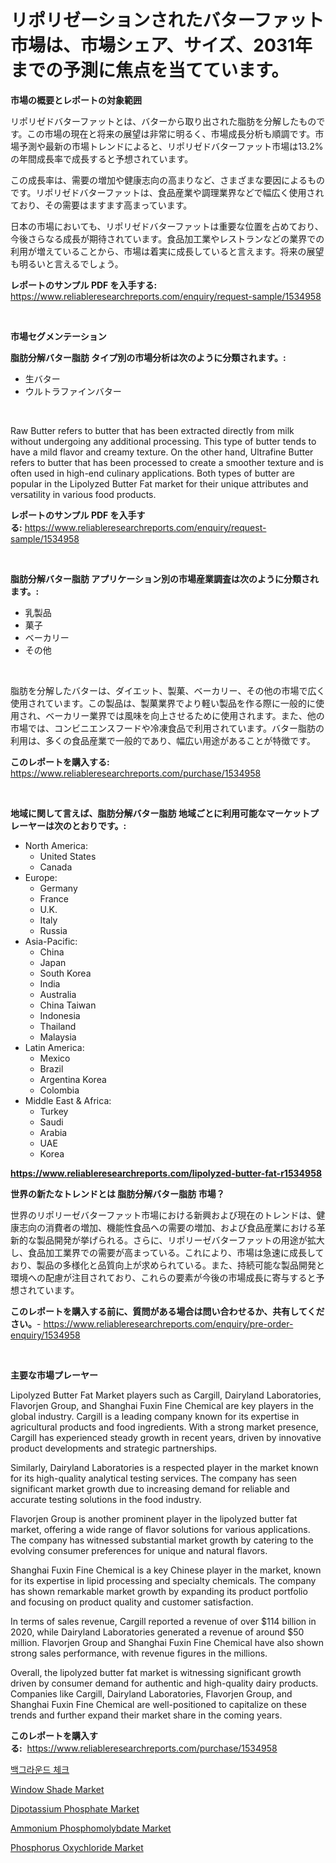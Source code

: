 <p><h1>リポリゼーションされたバターファット市場は、市場シェア、サイズ、2031年までの予測に焦点を当てています。</h1></p><p><strong>市場の概要とレポートの対象範囲</strong></p>
<p><p>リポリゼドバターファットとは、バターから取り出された脂肪を分解したものです。この市場の現在と将来の展望は非常に明るく、市場成長分析も順調です。市場予測や最新の市場トレンドによると、リポリゼドバターファット市場は13.2%の年間成長率で成長すると予想されています。</p><p>この成長率は、需要の増加や健康志向の高まりなど、さまざまな要因によるものです。リポリゼドバターファットは、食品産業や調理業界などで幅広く使用されており、その需要はますます高まっています。</p><p>日本の市場においても、リポリゼドバターファットは重要な位置を占めており、今後さらなる成長が期待されています。食品加工業やレストランなどの業界での利用が増えていることから、市場は着実に成長していると言えます。将来の展望も明るいと言えるでしょう。</p></p>
<p><strong>レポートのサンプル PDF を入手する:</strong> <a href="https://www.reliableresearchreports.com/enquiry/request-sample/1534958">https://www.reliableresearchreports.com/enquiry/request-sample/1534958</a></p>
<p>&nbsp;</p>
<p><strong>市場セグメンテーション</strong></p>
<p><strong>脂肪分解バター脂肪 タイプ別の市場分析は次のように分類されます。:</strong></p>
<p><ul><li>生バター</li><li>ウルトラファインバター</li></ul></p>
<p>&nbsp;</p>
<p><p>Raw Butter refers to butter that has been extracted directly from milk without undergoing any additional processing. This type of butter tends to have a mild flavor and creamy texture. On the other hand, Ultrafine Butter refers to butter that has been processed to create a smoother texture and is often used in high-end culinary applications. Both types of butter are popular in the Lipolyzed Butter Fat market for their unique attributes and versatility in various food products.</p></p>
<p><strong>レポートのサンプル PDF を入手する:</strong>&nbsp;<a href="https://www.reliableresearchreports.com/enquiry/request-sample/1534958">https://www.reliableresearchreports.com/enquiry/request-sample/1534958</a></p>
<p>&nbsp;</p>
<p><strong> 脂肪分解バター脂肪 アプリケーション別の市場産業調査は次のように分類されます。:</strong></p>
<p><ul><li>乳製品</li><li>菓子</li><li>ベーカリー</li><li>その他</li></ul></p>
<p>&nbsp;</p>
<p><p>脂肪を分解したバターは、ダイエット、製菓、ベーカリー、その他の市場で広く使用されています。この製品は、製菓業界でより軽い製品を作る際に一般的に使用され、ベーカリー業界では風味を向上させるために使用されます。また、他の市場では、コンビニエンスフードや冷凍食品で利用されています。バター脂肪の利用は、多くの食品産業で一般的であり、幅広い用途があることが特徴です。</p></p>
<p><strong>このレポートを購入する:</strong>&nbsp; <a href="https://www.reliableresearchreports.com/purchase/1534958">https://www.reliableresearchreports.com/purchase/1534958</a></p>
<p>&nbsp;</p>
<p><strong>地域に関して言えば、脂肪分解バター脂肪 地域ごとに利用可能なマーケットプレーヤーは次のとおりです。:</strong></p>
<p><ul>
    <li>
        North America:
        <ul>
            <li>United States</li>
            <li>Canada</li>
        </ul>
    </li>
    <li>
        Europe:
        <ul>
            <li>Germany</li>
            <li>France</li>
            <li>U.K.</li>
            <li>Italy</li>
            <li>Russia</li>
        </ul>
    </li>
    <li>
        Asia-Pacific:
        <ul>
            <li>China</li>
            <li>Japan</li>
            <li>South Korea</li>
            <li>India</li>
            <li>Australia</li>
            <li>China Taiwan</li>
            <li>Indonesia</li>
            <li>Thailand</li>
            <li>Malaysia</li>
        </ul>
    </li>
    <li>
        Latin America:
        <ul>
            <li>Mexico</li>
            <li>Brazil</li>
            <li>Argentina Korea</li>
            <li>Colombia</li>
        </ul>
    </li>
    <li>
        Middle East & Africa:
        <ul>
            <li>Turkey</li>
            <li>Saudi</li>
            <li>Arabia</li>
            <li>UAE</li>
            <li>Korea</li>
        </ul>
    </li>
    </ul></p>
<p><strong><a href="https://www.reliableresearchreports.com/lipolyzed-butter-fat-r1534958">https://www.reliableresearchreports.com/lipolyzed-butter-fat-r1534958</a></strong>&nbsp;</p>
<p><strong>世界の新たなトレンドとは 脂肪分解バター脂肪 市場？</strong></p>
<p><p>世界のリポリーゼバターファット市場における新興および現在のトレンドは、健康志向の消費者の増加、機能性食品への需要の増加、および食品産業における革新的な製品開発が挙げられる。さらに、リポリーゼバターファットの用途が拡大し、食品加工業界での需要が高まっている。これにより、市場は急速に成長しており、製品の多様化と品質向上が求められている。また、持続可能な製品開発と環境への配慮が注目されており、これらの要素が今後の市場成長に寄与すると予想されています。</p></p>
<p><strong>このレポートを購入する前に、質問がある場合は問い合わせるか、共有してください。</strong>- <a href="https://www.reliableresearchreports.com/enquiry/pre-order-enquiry/1534958">https://www.reliableresearchreports.com/enquiry/pre-order-enquiry/1534958</a></p>
<p>&nbsp;</p>
<p><strong>主要な市場プレーヤー</strong></p>
<p><p>Lipolyzed Butter Fat Market players such as Cargill, Dairyland Laboratories, Flavorjen Group, and Shanghai Fuxin Fine Chemical are key players in the global industry. Cargill is a leading company known for its expertise in agricultural products and food ingredients. With a strong market presence, Cargill has experienced steady growth in recent years, driven by innovative product developments and strategic partnerships.</p><p>Similarly, Dairyland Laboratories is a respected player in the market known for its high-quality analytical testing services. The company has seen significant market growth due to increasing demand for reliable and accurate testing solutions in the food industry.</p><p>Flavorjen Group is another prominent player in the lipolyzed butter fat market, offering a wide range of flavor solutions for various applications. The company has witnessed substantial market growth by catering to the evolving consumer preferences for unique and natural flavors.</p><p>Shanghai Fuxin Fine Chemical is a key Chinese player in the market, known for its expertise in lipid processing and specialty chemicals. The company has shown remarkable market growth by expanding its product portfolio and focusing on product quality and customer satisfaction.</p><p>In terms of sales revenue, Cargill reported a revenue of over $114 billion in 2020, while Dairyland Laboratories generated a revenue of around $50 million. Flavorjen Group and Shanghai Fuxin Fine Chemical have also shown strong sales performance, with revenue figures in the millions.</p><p>Overall, the lipolyzed butter fat market is witnessing significant growth driven by consumer demand for authentic and high-quality dairy products. Companies like Cargill, Dairyland Laboratories, Flavorjen Group, and Shanghai Fuxin Fine Chemical are well-positioned to capitalize on these trends and further expand their market share in the coming years.</p></p>
<p><strong>このレポートを購入する:</strong>&nbsp;&nbsp;<a href="https://www.reliableresearchreports.com/purchase/1534958">https://www.reliableresearchreports.com/purchase/1534958</a></p>
<p><p><a href="https://github.com/Skyleitney456456/Market-Research-Report-List-1/blob/main/300327316845.md">백그라운드 체크</a></p><p><a href="https://view.publitas.com/reportprime-1/window-shade-market-centers-on-aspects-such-as-market-growth-market-share-market-opportunity-and-projected-forecasts-spanning-from-2024-to-2031/">Window Shade Market</a></p><p><a href="https://github.com/nancykennedykellievqfqt2/Market-Research-Report-List-1/blob/main/dipotassium-phosphate-market.md">Dipotassium Phosphate Market</a></p><p><a href="https://simplistic-meeting-7ee.notion.site/Ammonium-Phosphomolybdate-Market-Size-Growth-Outlook-from-2024-to-2031-projecting-at-Market-s-Tren-5dcf316bd5e445e899d5ddb16eecb53a">Ammonium Phosphomolybdate Market</a></p><p><a href="https://eight-handstand-8fb.notion.site/Phosphorus-Oxychloride-Market-Size-Global-Industry-Overview-Market-Segmentation-and-Forecast-2024-132fc14fc7314aa5bbe4151fcf4ad7b4">Phosphorus Oxychloride Market</a></p></p>